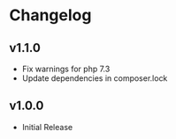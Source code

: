 # Changelog

## v1.1.0

- Fix warnings for php 7.3
- Update dependencies in composer.lock

## v1.0.0

- Initial Release